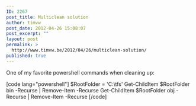 ```yaml
---
ID: 2267
post_title: Multiclean solution
author: timvw
post_date: 2012-04-26 15:08:07
post_excerpt: ""
layout: post
permalink: >
  http://www.timvw.be/2012/04/26/multiclean-solution/
published: true
---
```

One of my favorite powershell commands when cleaning up:

[code lang="powershell"]
$RootFolder = 'C:\tfs'
Get-ChildItem $RootFolder bin -Recurse | Remove-Item -Recurse
Get-ChildItem $RootFolder obj -Recurse | Remove-Item -Recurse
[/code]